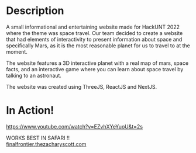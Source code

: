 # Description
A small informational and entertaining website made for HackUNT 2022 where the theme was space travel. Our team decided to create a website that had elements of interactivity to present information about space and specifically Mars, as it is the most reasonable planet for us to travel to at the moment.

The website features a 3D interactive planet with a real map of mars, space facts, and an interactive game where you can learn about space travel by talking to an astronaut. 

The website was created using ThreeJS, ReactJS and NextJS.

# In Action!
https://www.youtube.com/watch?v=EZvhXYeYuoU&t=2s

WORKS BEST IN SAFARI !!  
[finalfrontier.thezacharyscott.com](https://finalfrontier.thezacharyscott.com)
